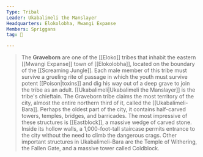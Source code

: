 ```yaml
---
Type: Tribal
Leader: Ukabalimeli the Manslayer
Headquarters: Elokolobha, Mwangi Expanse
Members: Spriggans
tag: 👥

---
```


> The **Graveborn** are one of the [[Eloko]] tribes that inhabit the eastern [[Mwangi Expanse]] town of [[Elokolobha]], located on the boundary of the [[Screaming Jungle]]. Each male member of this tribe must survive a grueling rite of passage in which the youth must survive potent [[Poison|toxins]] and dig his way out of a deep grave to join the tribe as an adult. [[Ukabalimeli|Ukabalimeli the Manslayer]] is the tribe's chieftain.
> The Graveborn tribe claims the most territory of the city, almost the entire northern third of it, called the [[Ukabalimeli-Bara]]. Perhaps the oldest part of the city, it contains half-carved towers, temples, bridges, and barricades. The most impressive of these structures is [[Eastblock]], a massive wedge of carved stone. Inside its hollow walls, a 1,000-foot-tall staircase permits entrance to the city without the need to climb the dangerous crags. Other important structures in Ukabalimeli-Bara are the Temple of Withering, the Fallen Gate, and a massive tower called Coldblock.







